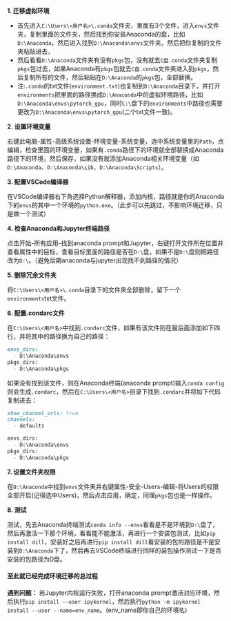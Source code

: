 **1. 迁移虚拟环境**

 - 首先进入`C:\Users\<用户名>\.conda`文件夹，里面有3个文件，进入`envs`文件夹，复制里面的文件夹，然后找到你安装Anaconda的盘，比如`D:\Anaconda`，然后进入找到`D:\Anaconda\envs`文件夹。然后把你复制的文件夹粘贴进去，
 - 然后看看`D:\Anaconda`文件夹有没有`pkgs`包，没有就去`C盘.conda`文件夹复制`pkgs`包过去，如果Anaconda有`pkgs`包就去`C盘.conda`文件夹进入到`pkgs`，然后复制所有的文件，然后粘贴在`D:\Anaconda`的`pkgs`包，全部替换。
 - 注:`.conda`的txt文件(`environment.txt`)也复制到`D:\Anaconda`目录下，并打开`environments`把里面的路径换成`D:\Anaconda`中的虚拟环境路径，比如`D:\Anaconda\envs\pytorch_gpu`，同时`C:\`盘下的`environments`中路径也需要更改为`D:\Anaconda\envs\pytorch_gpu`(二个txt文件一致)。

**2. 设置环境变量**

右键此电脑-属性-高级系统设置-环境变量-系统变量，选中系统变量里的`Path`，点编辑，检查里面的环境变量，如果有`.conda`路径下的环境就全部替换成Anaconda路径下的环境，然后保存，如果没有就添加Anaconda相关环境变量（如`D:\Anaconda`、`D:\Anaconda\Lib`、`D:\Anaconda\Scripts`）。

**3. 配置VSCode编译器**

在VSCode编译器右下角选择Python解释器，添加内核，路径就是你的Anaconda下的`envs`的其中一个环境的`python.exe`。（此步可以先跳过，不影响环境迁移，只是做一个测试）

**4. 检查Anaconda和Jupyter终端路径**

点击开始-所有应用-找到anaconda prompt和Jupyter，右键打开文件所在位置并查看属性中的目标，查看目标里面的路径是否在`D:\`盘，如果不是`D:\`盘则把路径改为`D:\`。（避免后期anaconda与jupyter出现找不到路径的情况）

**5. 删除冗余文件夹**

将`C:\Users\<用户名>\.conda`目录下的文件夹全部删除，留下一个`environments`txt文件。

**6. 配置.condarc文件**

在`C:\Users\<用户名>`中找到`.condarc`文件，如果有该文件则在最后面添加如下四行，并将其中的路径换为自己的路径：

```markdown
envs_dirs:
  - D:\Anaconda\envs
pkgs_dirs:
  - D:\Anaconda\pkgs
```

如果没有找到该文件，则在Anaconda终端(anaconda prompt)输入`conda config`则会生成`.condarc`，然后在`C:\Users\<用户名>`目录下找到`.condarc`并将如下代码复制进去：

```markdown
show_channel_urls: true
channels:
  - defaults

envs_dirs:
  - D:\Anaconda\envs
pkgs_dirs:
  - D:\Anaconda\pkgs
```

**7. 设置文件夹权限**

在`D:\Anaconda`中找到`envs`文件夹并右键属性-安全-Users-编辑-将Users的权限全部开启(记得选中Users)，然后点击应用，确定，同理`pkgs`包也是一样操作。

**8. 测试**

测试，先去Anaconda终端测试`conda info --envs`看看是不是环境到`D:\`盘了，然后再激活一下那个环境，看看能不能激活，再进行一个安装包测试，比如`pip install dill`，安装好之后再进行`pip install dill`看安装的包的路径是不是安装到`D:\Anaconda`下了，然后再去VSCode终端进行同样的装包操作测试一下是否安装的包路径为D盘。

#### 至此就已经完成环境迁移的总过程

**遇到问题：**
若Jupyter内核运行失败，打开anaconda prompt激活对应环境，然后执行`pip install --user ipykernel`，然后执行`python -m ipykernel install --user --name=env_name`。(env_name即你自己的环境名)
